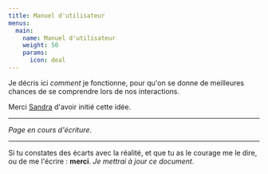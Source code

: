 ```yaml
---
title: Manuel d'utilisateur
menus:
  main:
    name: Manuel d'utilisateur
    weight: 50
    params:
      icon: deal
---
```


Je décris ici _comment_ je fonctionne, pour qu'on se donne de
meilleures chances de se comprendre lors de nos interactions.

Merci [Sandra] d'avoir initié cette idée.

---

_Page en cours d'écriture_.

---

Si tu constates des écarts avec la réalité, et que tu as le courage me le dire,
ou de me l'écrire : **merci**. _Je mettrai à jour ce document_.

[Sandra]: http://sandrakpodar.net

